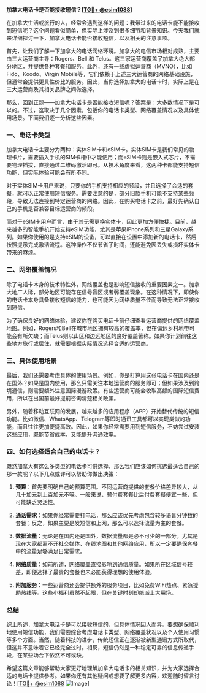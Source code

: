 **加拿大电话卡是否能接收短信？[[TG💪+ @esim1088](https://t.me/s/esim1088)]**

在加拿大生活或旅行的人，经常会遇到这样的问题：我带过来的电话卡能不能接收到短信呢？这个问题看似简单，但实际上涉及到很多细节和背景知识。今天我们就来详细探讨一下，加拿大电话卡能否接收短信，以及相关的注意事项。

首先，让我们了解一下加拿大的电话网络环境。加拿大的电信市场相对成熟，主要由三大运营商主导：Rogers、Bell 和 Telus。这三家运营商覆盖了加拿大绝大部分地区，并提供各种套餐和服务。此外，还有一些虚拟运营商（MVNO），比如Fido、Koodo、Virgin Mobile等，它们依赖于上述三大运营商的网络基础设施，但通常会提供更具性价比的服务。因此，当你选择加拿大的电话卡时，实际上是在三大运营商及其相关品牌之间做选择。

那么，回到正题——加拿大电话卡是否能接收短信呢？答案是：大多数情况下是可以的。不过，这取决于几个因素，包括你的电话卡类型、网络覆盖情况以及具体使用场景。下面我们逐一分析这些因素。

### 一、电话卡类型

加拿大电话卡主要分为两种：实体SIM卡和eSIM卡。实体SIM卡是我们常见的物理卡片，需要插入手机的SIM卡槽中才能使用；而eSIM卡则是嵌入式芯片，不需要物理插拔，直接通过二维码激活即可。从技术角度来看，这两种卡都能支持短信功能，但实际体验可能会有所不同。

对于实体SIM卡用户来说，只要你的手机支持相应的频段，并且选择了合适的套餐，就可以正常使用短信服务。需要注意的是，部分旧款手机可能不支持某些频段，导致无法连接到特定运营商的网络。因此，在购买电话卡之前，最好先确认自己的手机是否兼容目标运营商的频段。

而对于eSIM卡用户而言，由于其无需更换实体卡，因此更加方便快捷。目前，越来越多的智能手机开始支持eSIM功能，尤其是苹果iPhone系列和三星Galaxy系列。如果你使用的是支持eSIM的设备，可以直接在设置中添加新的电话卡，然后按照提示完成激活流程。这种操作不仅节省了时间，还能避免因丢失或损坏实体卡带来的麻烦。

### 二、网络覆盖情况

除了电话卡本身的技术特性外，网络覆盖也是影响短信接收的重要因素之一。加拿大地广人稀，部分地区可能存在信号盲区或者弱覆盖现象。在这种情况下，即使你的电话卡本身具备接收短信的能力，也可能因为网络质量不佳而导致无法正常接收到短信。

为了确保良好的网络体验，建议你在购买电话卡前仔细查看运营商提供的网络覆盖地图。例如，Rogers和Bell在城市地区拥有较高的覆盖率，但在偏远乡村地带可能会有所欠缺；而Telus则以山区和边远地区的良好覆盖著称。如果你计划前往这些地方旅行或居住，就需要根据实际情况选择合适的运营商。

### 三、具体使用场景

最后，我们还需要考虑具体的使用场景。例如，你是打算用这张电话卡在国内还是在国外？如果是国内使用，那么只需关注本地运营商的服务即可；但如果涉及到跨境通信，则需要额外注意国际漫游政策。有些运营商可能会收取高额的国际短信费用，所以在出国前最好提前咨询清楚相关政策。

另外，随着移动互联网的发展，越来越多的应用程序（APP）开始替代传统的短信功能。比如微信、WhatsApp、Telegram等即时通讯工具都可以实现类似的功能，而且往往更加便捷高效。因此，如果你经常需要用到短信服务，不妨尝试安装这些应用，既能节省成本，又能提升沟通效率。

### 四、如何选择适合自己的电话卡？

既然加拿大有这么多类型的电话卡可供选择，那么我们应该如何挑选最适合自己的那一款呢？以下几点或许可以帮助你做出决策：

1. **预算**：首先要明确自己的预算范围。不同运营商提供的套餐价格差异较大，从几十加元到上百加元不等。一般来说，预付费套餐比后付费套餐便宜一些，但可能缺乏灵活性。

2. **通话需求**：如果你经常需要打电话，那么应该优先考虑包含较多语音分钟数的套餐；反之，如果主要是发短信和上网，那么可以选择流量为主的套餐。

3. **数据流量**：无论是在国内还是国外，数据流量都是必不可少的一部分。尤其是现在大家都离不开社交媒体、在线地图和其他网络应用，所以一定要确保套餐中的流量足够满足日常需求。

4. **网络质量**：如前所述，网络覆盖直接影响到通信质量。如果所在区域信号较差，即便选择了最贵的套餐也未必能获得理想的使用体验。

5. **附加服务**：一些运营商还会提供额外的服务项目，比如免费WiFi热点、紧急援助热线等。这些小福利虽然不起眼，但在关键时刻却能派上大用场。

### 总结

综上所述，加拿大电话卡是可以接收短信的，但具体情况因人而异。要想确保顺利地使用短信功能，我们需要综合考虑电话卡类型、网络覆盖状况以及个人使用习惯等多个方面。当然，随着科技的进步，传统短信正在逐渐被新型通讯方式所取代，但这并不意味着它已经完全过时。相反，短信仍然是一种稳定可靠的信息传递手段，在某些场合下依然不可或缺。

希望这篇文章能够帮助大家更好地理解加拿大电话卡的相关知识，并为大家选择合适的电话卡提供参考。如果你还有其他疑问或想要了解更多内容，欢迎随时留言讨论！[[TG💪+ @esim1088](https://t.me/s/esim1088) ![Image](https://i.postimg.cc/4NQfJmqS/Snipaste-2025-05-13-00-14-12.png)]